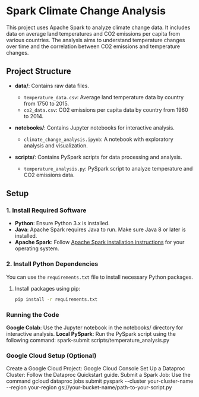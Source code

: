 
# Spark Climate Change Analysis

This project uses Apache Spark to analyze climate change data. It includes data on average land temperatures and CO2 emissions per capita from various countries. The analysis aims to understand temperature changes over time and the correlation between CO2 emissions and temperature changes.

## Project Structure

- **data/**: Contains raw data files.
  - `temperature_data.csv`: Average land temperature data by country from 1750 to 2015.
  - `co2_data.csv`: CO2 emissions per capita data by country from 1960 to 2014.

- **notebooks/**: Contains Jupyter notebooks for interactive analysis.
  - `climate_change_analysis.ipynb`: A notebook with exploratory analysis and visualization.

- **scripts/**: Contains PySpark scripts for data processing and analysis.
  - `temperature_analysis.py`: PySpark script to analyze temperature and CO2 emissions data.

## Setup

### 1. Install Required Software

- **Python**: Ensure Python 3.x is installed.
- **Java**: Apache Spark requires Java to run. Make sure Java 8 or later is installed.
- **Apache Spark**: Follow [Apache Spark installation instructions](https://spark.apache.org/docs/latest/) for your operating system.

### 2. Install Python Dependencies

You can use the `requirements.txt` file to install necessary Python packages.

1. Install packages using pip:
   ```sh
   pip install -r requirements.txt

### Running the Code
**Google Colab**: Use the Jupyter notebook in the notebooks/ directory for interactive analysis.
**Local PySpark**: Run the PySpark script using the following command:
spark-submit scripts/temperature_analysis.py

### Google Cloud Setup (Optional)
Create a Google Cloud Project: Google Cloud Console
Set Up a Dataproc Cluster: Follow the Dataproc Quickstart guide.
Submit a Spark Job: Use the command 
gcloud dataproc jobs submit pyspark --cluster your-cluster-name --region your-region gs://your-bucket-name/path-to-your-script.py
